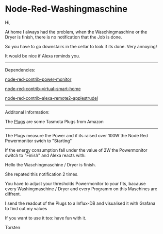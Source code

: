Node-Red-Washingmaschine
=============

Hi,


At home I always had the problem, when the Waschingmaschine or the Dryer is finish, there is no notification that the Job is done.

So you have to go downstairs in the cellar to look if its done.  Very annoying!

It would be nice if Alexa reminds you.

--------------------------------------------
Dependencies:


[node-red-contrib-power-monitor](https://flows.nodered.org/node/node-red-contrib-power-monitor)

[node-red-contrib-virtual-smart-home](https://flows.nodered.org/node/node-red-contrib-virtual-smart-home)

[node-red-contrib-alexa-remote2-applestrudel](https://flows.nodered.org/node/node-red-contrib-alexa-remote2-applestrudel)

----------------------------------------------------

Additonal Information:


The [Plugs](https://www.amazon.de/gp/product/B08BFPGWZ1/ref=ppx_yo_dt_b_asin_title_o00_s00?ie=UTF8&psc=1) are some Tasmota Plugs from Amazon



----------------------------------------------------

The Plugs measure the Power and if its raised over 100W the Node Red Powermonitor swich to "Starting" 

If the energy consumption fall under the value of 2W the Powermonitor switch to "Finish" and Alexa reacts with:

Hello the Waschingmaschine / Dryer is finish.

She repated this notification 2 times.

You have to adjust your thresholds Powermonitor to your fits, bacause every Washingmaschine / Dryer and every Programm on this Maschines are diffrent.

I send the readout of the Plugs to a Influx-DB and visualised it with Grafana to find out my values 







If you want to use it too: have fun with it.

Torsten
